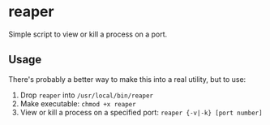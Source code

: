 # reaper #
Simple script to view or kill a process on a port.

## Usage ##
There's probably a better way to make this into a real utility, but to use:
1. Drop `reaper` into `/usr/local/bin/reaper`
2. Make executable: `chmod +x reaper`
3. View or kill a process on a specified port: `reaper {-v|-k} [port number]`

